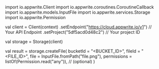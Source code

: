 import io.appwrite.Client
import io.appwrite.coroutines.CoroutineCallback
import io.appwrite.models.InputFile
import io.appwrite.services.Storage
import io.appwrite.Permission

val client = Client(context)
    .setEndpoint("https://cloud.appwrite.io/v1") // Your API Endpoint
    .setProject("5df5acd0d48c2") // Your project ID

val storage = Storage(client)

val result = storage.createFile(
    bucketId = "<BUCKET_ID>", 
    fileId = "<FILE_ID>", 
    file = InputFile.fromPath("file.png"), 
    permissions = listOf(Permission.read("any")), // (optional)
)